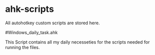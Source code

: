 # ahk-scripts

All autohotkey custom scripts are stored here.


#Windows_daily_task.ahk

This Script contains all my daily necesseties for the scripts needed for running the files.
